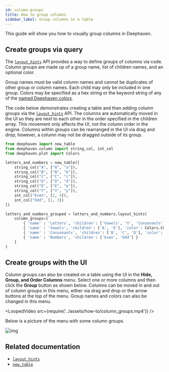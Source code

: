 ```yaml
---
id: column-groups
title: How to group columns
sidebar_label: Group columns in a table
---
```


This guide will show you how to visually group columns in Deephaven.

## Create groups via query

The [`layout_hints`](../reference/table-operations/format/layout-hints.md) API provides a way to define groups of columns via code. Column groups are made up of a group name, list of children names, and an optional color.

Group names must be valid column names and cannot be duplicates of other group or column names. Each child may only be included in one group. Colors may be specified as a hex string or the keyword string of any of the [named Deephaven colors](../how-to-guides/format-columns.md#named-color-values).

The code below demonstrates creating a table and then adding column groups via the [`layout_hints`](../reference/table-operations/format/layout-hints.md) API. The columns are automatically moved in the UI so they are next to each other in the order specified in the children array. This movement only affects the UI, not the column order in the engine. Columns within groups can be rearranged in the UI via drag and drop; however, a column may not be dragged outside of its group.

```python order=letters_and_numbers,letters_and_numbers_grouped default=letters_and_numbers_grouped
from deephaven import new_table
from deephaven.column import string_col, int_col
from deephaven.plot import Colors

letters_and_numbers = new_table([
    string_col("A", ["A", "a"]),
    string_col("B", ["B", "b"]),
    string_col("C", ["C", "c"]),
    string_col("D", ["D", "d"]),
    string_col("E", ["E", "e"]),
    string_col("Y", ["Y", "y"]),
    int_col("Even", [2, 4]),
    int_col("Odd", [1, 3])
])

letters_and_numbers_grouped = letters_and_numbers.layout_hints(
    column_groups=[
        { 'name' : 'Letters', 'children': ['Vowels', 'Y', 'Consonants'], 'color': '#FCD65B' },
        { 'name' : 'Vowels', 'children': ['A', 'E'], 'color': Colors.CORNFLOWERBLUE.to_hex() },
        { 'name' : 'Consonants', 'children': ['B', 'C', 'D'], 'color': 'CORAL' },
        { 'name' : 'Numbers', 'children': ['Even', 'Odd'] }
    ]
)
```

## Create groups with the UI

Column groups can also be created on a table using the UI in the **Hide, Group, and Order Columns** menu. Select one or more columns and then click the **Group** button as shown below. Columns can be moved in and out of column groups in this menu, either via drag and drop or the arrow buttons at the top of the menu. Group names and colors can also be changed in this menu.

<LoopedVideo src={require('../assets/how-to/column_groups.mp4')} />

Below is a picture of the menu with some column groups.

![img](../assets/how-to/column_groups.png)

## Related documentation

- [`layout_hints`](../reference/table-operations/format/layout-hints.md)
- [`new_table`](../reference/table-operations/create/newTable.md)
